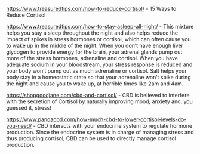 https://www.treasuredtips.com/how-to-reduce-cortisol/ - 15 Ways to Reduce Cortisol

https://www.treasuredtips.com/how-to-stay-asleep-all-night/ - This mixture helps you stay a sleep throughout the night and also helps reduce the impact of spikes in stress hormones or cortisol, which can often cause you to wake up in the middle of the night. 
 When you don’t have enough liver glycogen to provide energy for the brain, your adrenal glands pump out more of the stress hormones, adrenaline and cortisol. When you have adequate sodium in your bloodstream, your stress response is reduced and your body won’t pump out as much adrenaline or cortisol. Salt helps your body stay in a homeostatic state so that your adrenaline won’t spike during the night and cause you to wake up, at horrible times like 2am and 4am. 
 
 
https://shopgoodjane.com/cbd-and-cortisol/ - CBD is believed to interfere with the secretion of Cortisol by naturally improving mood, anxiety and, you guessed it, stress!


https://www.pandacbd.com/how-much-cbd-to-lower-cortisol-levels-do-you-need/ -  CBD interacts with your endocrine system to regulate hormone production. Since the endocrine system is in charge of managing stress and thus producing cortisol, CBD can be used to directly manage cortisol production. 
